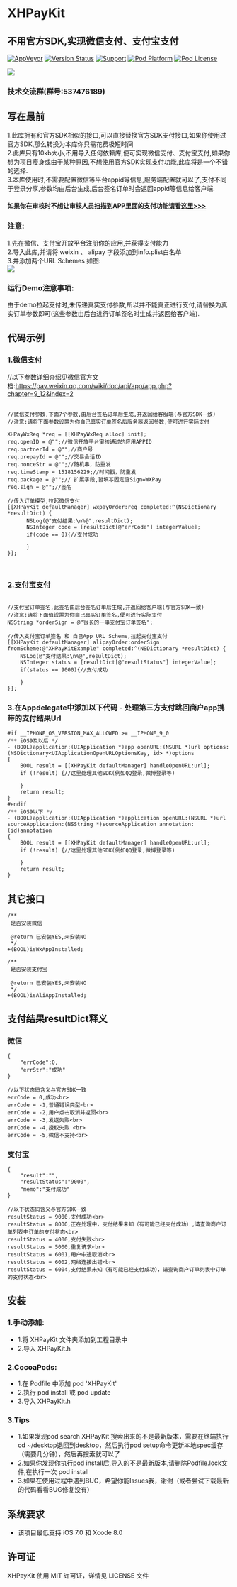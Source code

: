 #	XHPayKit 
##	不用官方SDK,实现微信支付、支付宝支付

[![AppVeyor](https://img.shields.io/appveyor/ci/gruntjs/grunt.svg?maxAge=2592000)](https://github.com/CoderZhuXH/XHPayKit)
[![Version Status](https://img.shields.io/cocoapods/v/XHPayKit.svg?style=flat)](http://cocoadocs.org/docsets/XHPayKit)
[![Support](https://img.shields.io/badge/support-iOS7%2B-brightgreen.svg)](https://github.com/CoderZhuXH/XHPayKit)
[![Pod Platform](https://img.shields.io/cocoapods/p/XHPayKit.svg?style=flat)](http://cocoadocs.org/docsets/XHPayKit/)
[![Pod License](https://img.shields.io/cocoapods/l/XHPayKit.svg?style=flat)](https://github.com/CoderZhuXH/XHPayKit/blob/master/LICENSE)

![](PNG/weixin_alipay.png)

### 技术交流群(群号:537476189)

##	写在最前

1.此库拥有和官方SDK相似的接口,可以直接替换官方SDK支付接口,如果你使用过官方SDK,那么转换为本库你只需花费极短时间<br>
2.此库只有10kb大小,不用导入任何依赖库,便可实现微信支付、支付宝支付,如果你想为项目瘦身或由于某种原因,不想使用官方SDK实现支付功能,此库将是一个不错的选择.<br>
3.本库使用时,不需要配置微信等平台appid等信息,服务端配置就可以了,支付不同于登录分享,参数均由后台生成,后台签名订单时会返回appid等信息给客户端.

#### 如果你在审核时不想让审核人员扫描到APP里面的支付功能[请看这里>>>](https://github.com/CoderZhuXH/XHPayKit/blob/master/审核防检测到支付功能版本/README.md)

###	注意:
1.先在微信、支付宝开放平台注册你的应用,并获得支付能力<br>
2.导入此库,并请将 weixin 、 alipay 字段添加到info.plist白名单<br>
3.并添加两个URL Schemes 如图:<br>
![](PNG/URLSchemes.png)


### 运行Demo注意事项:
由于demo拉起支付时,未传递真实支付参数,所以并不能真正进行支付,请替换为真实订单参数即可(这些参数由后台进行订单签名时生成并返回给客户端).

##	代码示例

###	1.微信支付

//以下参数详细介绍见微信官方文档:<https://pay.weixin.qq.com/wiki/doc/api/app/app.php?chapter=9_12&index=2>

```objc

//微信支付参数,下面7个参数,由后台签名订单后生成,并返回给客服端(与官方SDK一致)
//注意:请将下面参数设置为你自己真实订单签名后服务器返回参数,便可进行实际支付

XHPayWxReq *req = [[XHPayWxReq alloc] init];
req.openID = @"";//微信开放平台审核通过的应用APPID
req.partnerId = @"";//商户号
req.prepayId = @"";//交易会话ID
req.nonceStr = @"";//随机串，防重发
req.timeStamp = 1518156229;//时间戳，防重发
req.package = @"";// 扩展字段,暂填写固定值Sign=WXPay
req.sign = @"";//签名
        
//传入订单模型,拉起微信支付
[[XHPayKit defaultManager] wxpayOrder:req completed:^(NSDictionary *resultDict) {
      NSLog(@"支付结果:\n%@",resultDict);
      NSInteger code = [resultDict[@"errCode"] integerValue];
      if(code == 0){//支付成功
                
      }
}];

        
```

###	2.支付宝支付
```objc

//支付宝订单签名,此签名由后台签名订单后生成,并返回给客户端(与官方SDK一致)
//注意:请将下面值设置为你自己真实订单签名,便可进行实际支付
NSString *orderSign = @"很长的一串支付宝订单签名";
        
//传入支付宝订单签名 和 自己App URL Scheme,拉起支付宝支付
[[XHPayKit defaultManager] alipayOrder:orderSign fromScheme:@"XHPayKitExample" completed:^(NSDictionary *resultDict) {
    NSLog(@"支付结果:\n%@",resultDict);
    NSInteger status = [resultDict[@"resultStatus"] integerValue];
    if(status == 9000){//支付成功
                
    }
}];

```

###	 3.在Appdelegate中添加以下代码 - 处理第三方支付跳回商户app携带的支付结果Url

```objc
#if __IPHONE_OS_VERSION_MAX_ALLOWED >= __IPHONE_9_0
/** iOS9及以后 */
- (BOOL)application:(UIApplication *)app openURL:(NSURL *)url options:(NSDictionary<UIApplicationOpenURLOptionsKey, id> *)options
{
    BOOL result = [[XHPayKit defaultManager] handleOpenURL:url];
    if (!result) {//这里处理其他SDK(例如QQ登录,微博登录等)
        
    }
    return result;
}
#endif
/** iOS9以下 */
- (BOOL)application:(UIApplication *)application openURL:(NSURL *)url sourceApplication:(NSString *)sourceApplication annotation:(id)annotation
{
    BOOL result = [[XHPayKit defaultManager] handleOpenURL:url];
    if (!result) {//这里处理其他SDK(例如QQ登录,微博登录等)
        
    }
    return result;
}

```

##	其它接口
```objc
/**
 是否安装微信

 @return 已安装YES,未安装NO
 */
+(BOOL)isWxAppInstalled;

/**
 是否安装支付宝

 @return 已安装YES,未安装NO
 */
+(BOOL)isAliAppInstalled;

```

## 支付结果resultDict释义

### 微信

```objc
{
    "errCode":0,
    "errStr":"成功"
}

//以下状态码含义与官方SDK一致
errCode = 0,成功<br>
errCode = -1,普通错误类型<br>
errCode = -2,用户点击取消并返回<br>
errCode = -3,发送失败<br>
errCode = -4,授权失败 <br>
errCode = -5,微信不支持<br>
```

### 支付宝

```objc
{
    "result":"",
    "resultStatus":"9000",
    "memo":"支付成功"
}

//以下状态码含义与官方SDK一致
resultStatus = 9000,支付成功<br>
resultStatus = 8000,正在处理中，支付结果未知（有可能已经支付成功）,请查询商户订单列表中订单的支付状态<br>
resultStatus = 4000,支付失败<br>
resultStatus = 5000,重复请求<br>
resultStatus = 6001,用户中途取消<br>
resultStatus = 6002,网络连接出错<br>
resultStatus = 6004,支付结果未知（有可能已经支付成功），请查询商户订单列表中订单的支付状态<br>

```


##  安装
### 1.手动添加:<br>
*   1.将 XHPayKit 文件夹添加到工程目录中<br>
*   2.导入 XHPayKit.h

### 2.CocoaPods:<br>
*   1.在 Podfile 中添加 pod 'XHPayKit'<br>
*   2.执行 pod install 或 pod update<br>
*   3.导入 XHPayKit.h

###	3.Tips
*   1.如果发现pod search XHPayKit 搜索出来的不是最新版本，需要在终端执行cd ~/desktop退回到desktop，然后执行pod setup命令更新本地spec缓存（需要几分钟），然后再搜索就可以了
*   2.如果你发现你执行pod install后,导入的不是最新版本,请删除Podfile.lock文件,在执行一次 pod install
*   3.如果在使用过程中遇到BUG，希望你能Issues我，谢谢（或者尝试下载最新的代码看看BUG修复没有）

##  系统要求
*   该项目最低支持 iOS 7.0 和 Xcode 8.0

##  许可证
XHPayKit 使用 MIT 许可证，详情见 LICENSE 文件